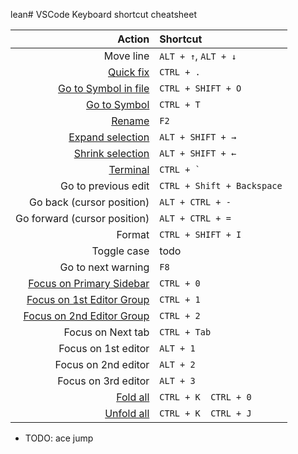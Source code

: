 lean# VSCode Keyboard shortcut cheatsheet

|Action|Shortcut|
|---:|:---|
|Move line|`ALT + ↑`, `ALT + ↓`|
|[Quick fix](https://code.visualstudio.com/docs/editing/refactoring#_code-actions-quick-fixes-and-refactorings)|`CTRL + .`|
|[Go to Symbol in file](https://code.visualstudio.com/docs/editing/editingevolved#_go-to-symbol)|`CTRL + SHIFT + O`|
|[Go to Symbol](https://code.visualstudio.com/docs/editing/editingevolved#_open-symbol-by-name)|`CTRL + T`|
|[Rename](https://code.visualstudio.com/docs/editing/editingevolved#_rename-symbol)|`F2`|
|[Expand selection](https://code.visualstudio.com/docs/editing/codebasics#_shrinkexpand-selection)|`ALT + SHIFT + →`|
|[Shrink selection](https://code.visualstudio.com/docs/editing/codebasics#_shrinkexpand-selection)|`ALT + SHIFT + ←`|
|[Terminal](https://code.visualstudio.com/docs/terminal/getting-started)|``CTRL + ` ``|
|Go to previous edit|`CTRL + Shift + Backspace`|
|Go back (cursor position)|`ALT + CTRL + -`|
|Go forward (cursor position)|`ALT + CTRL + =`|
|Format|`CTRL + SHIFT + I`|
|Toggle case|todo|
|Go to next warning|`F8`|
|[Focus on Primary Sidebar](https://code.visualstudio.com/api/ux-guidelines/sidebars#primary-sidebar)|`CTRL + 0`|
|[Focus on 1st Editor Group](https://code.visualstudio.com/docs/configure/custom-layout#_editor-groups)|`CTRL + 1`|
|[Focus on 2nd Editor Group](https://code.visualstudio.com/docs/configure/custom-layout#_editor-groups)|`CTRL + 2`|
|Focus on Next tab|`CTRL + Tab`|
|Focus on 1st editor|`ALT + 1`|
|Focus on 2nd editor|`ALT + 2`|
|Focus on 3rd editor|`ALT + 3`|
|[Fold all](https://code.visualstudio.com/docs/editing/codebasics#_folding)|`CTRL + K  CTRL + 0`|
|[Unfold all](https://code.visualstudio.com/docs/editing/codebasics#_folding)|`CTRL + K  CTRL + J`|

- TODO: ace jump